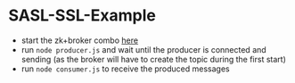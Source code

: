 # SASL-SSL-Example

- start the zk+broker combo [here](../kafka-setup)
- run `node producer.js` and wait until the producer is connected and sending (as the broker will have to create the topic during the first start)
- run `node consumer.js` to receive the produced messages
